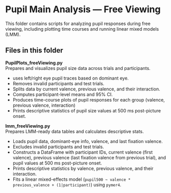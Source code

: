 # Pupil Main Analysis — Free Viewing

This folder contains scripts for analyzing pupil responses during free viewing, including plotting time courses and running linear mixed models (LMM).

## Files in this folder

**PupilPlots_freeViewing.py**  
Prepares and visualizes pupil size data across trials and participants.  
- uses left/right eye pupil traces based on dominant eye.  
- Removes invalid participants and test trials.  
- Splits data by current valence, previous valence, and their interaction.  
- Computes participant-level means and 95% CI.  
- Produces time-course plots of pupil responses for each group (valence, previous valence, interaction)  
- Prints descriptive statistics of pupil size values at 500 ms post-picture onset.

**lmm_freeViewing.py**  
Prepares LMM-ready data tables and calculates descriptive stats.  
- Loads pupil data, dominant-eye info, valence, and last fixation valence.  
- Excludes invalid participants and test trials.   
- Constructs a DataFrame with participant IDs, current valence (first valence), previous valence (last fixation valence from previous trial), and pupil values at 500 ms post-picture onset.  
- Prints descriptive statistics by valence, previous valence, and their interaction.  
- Fits a linear mixed-effects model (`pupil500 ~ valence * previous_valence + (1|participant)`) using `pymer4`.
